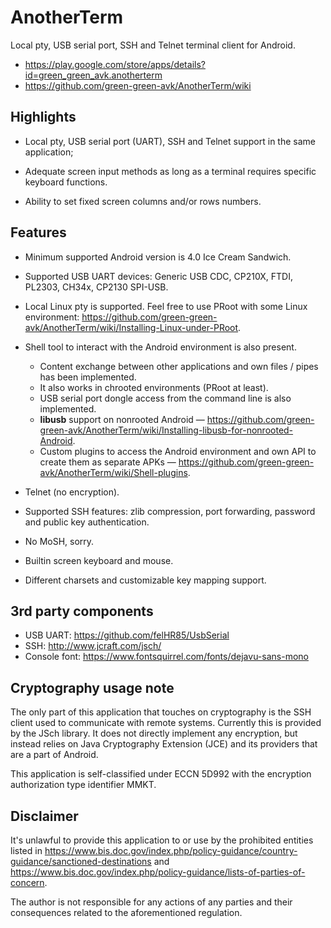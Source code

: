 # AnotherTerm

Local pty, USB serial port, SSH and Telnet terminal client for Android.

* <https://play.google.com/store/apps/details?id=green_green_avk.anotherterm>
* <https://github.com/green-green-avk/AnotherTerm/wiki>


## Highlights

* Local pty, USB serial port (UART), SSH and Telnet support in the same application;

* Adequate screen input methods as long as a terminal requires specific keyboard functions.

* Ability to set fixed screen columns and/or rows numbers.


## Features

* Minimum supported Android version is 4.0 Ice Cream Sandwich.

* Supported USB UART devices: Generic USB CDC, CP210X, FTDI, PL2303, CH34x, CP2130 SPI-USB.

* Local Linux pty is supported. Feel free to use PRoot with some Linux environment:
<https://github.com/green-green-avk/AnotherTerm/wiki/Installing-Linux-under-PRoot>.

* Shell tool to interact with the Android environment is also present.
   - Content exchange between other applications and own files / pipes has been implemented.
   - It also works in chrooted environments (PRoot at least).
   - USB serial port dongle access from the command line is also implemented.
   - **libusb** support on nonrooted Android —
<https://github.com/green-green-avk/AnotherTerm/wiki/Installing-libusb-for-nonrooted-Android>.
   - Custom plugins to access the Android environment and own API to create them as separate APKs —
<https://github.com/green-green-avk/AnotherTerm/wiki/Shell-plugins>.

* Telnet (no encryption).

* Supported SSH features: zlib compression, port forwarding, password and public key authentication.

* No MoSH, sorry.

* Builtin screen keyboard and mouse.

* Different charsets and customizable key mapping support.


## 3rd party components

* USB UART: <https://github.com/felHR85/UsbSerial>
* SSH: <http://www.jcraft.com/jsch/>
* Console font: <https://www.fontsquirrel.com/fonts/dejavu-sans-mono>


## Cryptography usage note

The only part of this application that touches on cryptography is the SSH client used to
communicate with remote systems. Currently this is provided by the JSch library.
It does not directly implement any encryption,
but instead relies on Java Cryptography Extension (JCE) and its providers that are a part of Android.

This application is self-classified under ECCN 5D992 with the encryption authorization
type identifier MMKT.


## Disclaimer

It's unlawful to provide this application to or use by the prohibited entities listed in
<https://www.bis.doc.gov/index.php/policy-guidance/country-guidance/sanctioned-destinations>
and
<https://www.bis.doc.gov/index.php/policy-guidance/lists-of-parties-of-concern>.

The author is not responsible for any actions of any parties and their consequences
related to the aforementioned regulation.
